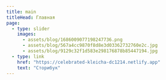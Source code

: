 ```yaml
---
title: main
titleHead: Главная
page:
  - type: slider
    images:
      - assets/blog/1686009077198247736.png
      - assets/blog/567a4cc9870f8d8e3d03362732760e2c.jpg
      - assets/blog/9129c32f1d583e298176878b85447194.jpg
  - type: link
    href: "https://celebrated-kleicha-dc1214.netlify.app"
    text: "Сторибук"
---
```

